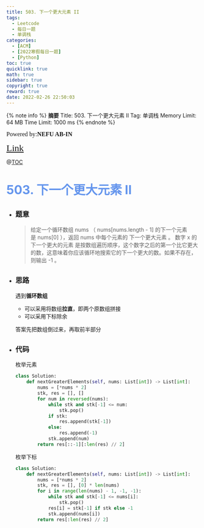 ```yaml
---
title: 503. 下一个更大元素 II
tags:
  - Leetcode
  - 每日一题
  - 单调栈
categories:
  - [ACM]
  - [2022寒假每日一题]
  - [Python]
toc: true
quicklink: true
math: true
sidebar: true
copyright: true
reward: true
date: 2022-02-26 22:50:03
---
```



{% note info %}
**摘要**
Title: 503. 下一个更大元素 II
Tag: 单调栈
Memory Limit: 64 MB
Time Limit: 1000 ms
{% endnote %}
<!-- more -->

<font size=3 face=楷体>Powered by:**NEFU AB-IN**</font>

<font color=#FFA500 size=5 face=楷体>[Link](https://leetcode-cn.com/problems/next-greater-element-ii/)</font>

@[TOC](文章目录)

# <font color=#6495ED size=6>503. 下一个更大元素 II</font>

* ## <font size=4 face=粗体>题意</font>

  >给定一个循环数组 nums （ nums[nums.length - 1] 的下一个元素是 nums[0] ），返回 nums 中每个元素的 下一个更大元素 。
  >数字 x 的 下一个更大的元素 是按数组遍历顺序，这个数字之后的第一个比它更大的数，这意味着你应该循环地搜索它的下一个更大的数。如果不存在，则输出 -1 。

* ## <font size=4 face=粗体>思路</font>

  遇到**循环数组**
   * 可以采用将数组**拉直**，即两个原数组拼接
   * 可以采用下标除余

  答案先把数组倒过来，再取前半部分

* ## <font size=4 face=粗体>代码</font>

  枚举元素

  ```python
  class Solution:
      def nextGreaterElements(self, nums: List[int]) -> List[int]:
          nums = [*nums * 2]
          stk, res = [], []
          for num in reversed(nums):
              while stk and stk[-1] <= num:
                  stk.pop()
              if stk:
                  res.append(stk[-1])
              else:
                  res.append(-1)
              stk.append(num)
          return res[::-1][:len(res) // 2]
  ```

  枚举下标

  ```python
  class Solution:
      def nextGreaterElements(self, nums: List[int]) -> List[int]:
          nums = [*nums * 2]
          stk, res = [], [0] * len(nums)
          for i in range(len(nums) - 1, -1, -1):
              while stk and stk[-1] <= nums[i]:
                  stk.pop()
              res[i] = stk[-1] if stk else -1
              stk.append(nums[i])
          return res[:len(res) // 2]
  ```